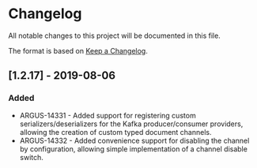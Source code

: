 # Changelog
All notable changes to this project will be documented in this file.

The format is based on [Keep a Changelog](https://keepachangelog.com/en/1.0.0/).

## [1.2.17] - 2019-08-06
### Added
- ARGUS-14331 - Added support for registering custom serializers/deserializers for the Kafka 
producer/consumer providers, allowing the creation of custom typed document channels.
- ARGUS-14332 - Added convenience support for disabling the channel by configuration, allowing
simple implementation of a channel disable switch. 